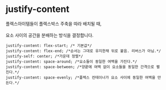 # justify-content
플렉스아이템들이 플렉스박스 주축을 따라 배치될 때,<br>   
요소 사이의 공간을 분배하는 방식을 결정합니다.   

```
justify-content: flex-start; /* 기본값*/
justify-content: flex-end; /*순서는 그대로 유지한채 뒤로 붙음. 리버스가 아님.*/
justify-self: center; /*가운데 정렬*/
justify-content: space-around; /*요소들이 동일한 여백을 가진다.*/
justify-content: space-between; /*양끝에 여백 없이 요소들을 동일한 간격으로 펼친다.*/
justify-content: space-evenly; /*플렉스 컨테이너가 요소 사이에 동일한 여백을 만든다.*/
```

